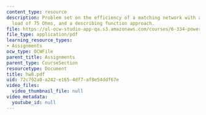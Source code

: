 ```yaml
---
content_type: resource
description: Problem set on the efficiency of a matching network with a resistive
  load of 75 Ohms, and a describing function approach.
file: https://ol-ocw-studio-app-qa.s3.amazonaws.com/courses/6-334-power-electronics-spring-2007/72c792a0a242e1654df7af8e54ddf67e_hw8.pdf
file_type: application/pdf
learning_resource_types:
- Assignments
ocw_type: OCWFile
parent_title: Assignments
parent_type: CourseSection
resourcetype: Document
title: hw8.pdf
uid: 72c792a0-a242-e165-4df7-af8e54ddf67e
video_files:
  video_thumbnail_file: null
video_metadata:
  youtube_id: null
---
```

